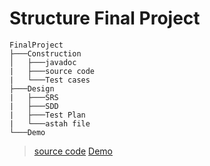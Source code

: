 # Structure Final Project

    FinalProject
    ├───Construction
    │   ├───javadoc
    |   ├───source code
    |   └───Test cases
    ├───Design
    |   ├───SRS
    |   ├───SDD
    |   ├───Test Plan
    |   └───astah file
    └───Demo

> [source code](https://github.com/brojackvn/Capstone_TKXDPM.20221_Group1/tree/main/source/XDPM-EcoBike)
> [Demo](https://github.com/brojackvn/Capstone_TKXDPM.20221_Group1/tree/main/source/XDPM-EcoBike)

